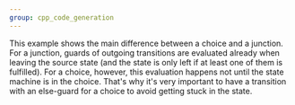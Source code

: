 ```yaml
---
group: cpp_code_generation
---
```

This example shows the main difference between a choice and a junction. For a junction, guards of outgoing transitions are evaluated already when leaving the source state (and the state is only left if at least one of them is fulfilled). For a choice, however, this evaluation happens not until the state machine is in the choice. That's why it's very important to have a transition with an else-guard for a choice to avoid getting stuck in the state.